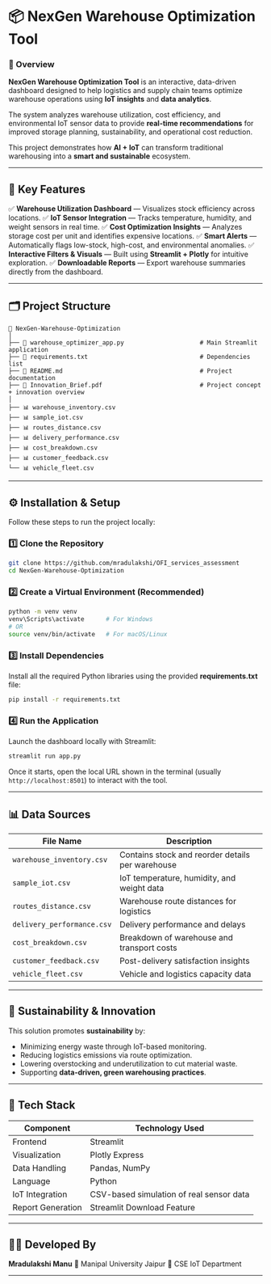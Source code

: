 # 📦 NexGen Warehouse Optimization Tool

### 🚀 Overview

**NexGen Warehouse Optimization Tool** is an interactive, data-driven dashboard designed to help logistics and supply chain teams optimize warehouse operations using **IoT insights** and **data analytics**.

The system analyzes warehouse utilization, cost efficiency, and environmental IoT sensor data to provide **real-time recommendations** for improved storage planning, sustainability, and operational cost reduction.

This project demonstrates how **AI + IoT** can transform traditional warehousing into a **smart and sustainable** ecosystem.

---

## 🧠 Key Features

✅ **Warehouse Utilization Dashboard** — Visualizes stock efficiency across locations.
✅ **IoT Sensor Integration** — Tracks temperature, humidity, and weight sensors in real time.
✅ **Cost Optimization Insights** — Analyzes storage cost per unit and identifies expensive locations.
✅ **Smart Alerts** — Automatically flags low-stock, high-cost, and environmental anomalies.
✅ **Interactive Filters & Visuals** — Built using **Streamlit + Plotly** for intuitive exploration.
✅ **Downloadable Reports** — Export warehouse summaries directly from the dashboard.

---

## 🗂️ Project Structure

```
📁 NexGen-Warehouse-Optimization
│
├── 📄 warehouse_optimizer_app.py                     # Main Streamlit application
├── 📄 requirements.txt                               # Dependencies list
├── 📄 README.md                                      # Project documentation
├── 📄 Innovation_Brief.pdf                           # Project concept + innovation overview
│
├── 📊 warehouse_inventory.csv
├── 📊 sample_iot.csv
├── 📊 routes_distance.csv
├── 📊 delivery_performance.csv
├── 📊 cost_breakdown.csv
├── 📊 customer_feedback.csv
└── 📊 vehicle_fleet.csv
```

---

## ⚙️ Installation & Setup

Follow these steps to run the project locally:

### 1️⃣ Clone the Repository

```bash
git clone https://github.com/mradulakshi/OFI_services_assessment
cd NexGen-Warehouse-Optimization
```

### 2️⃣ Create a Virtual Environment (Recommended)

```bash
python -m venv venv
venv\Scripts\activate      # For Windows
# OR
source venv/bin/activate   # For macOS/Linux
```

### 3️⃣ Install Dependencies

Install all the required Python libraries using the provided **requirements.txt** file:

```bash
pip install -r requirements.txt
```

### 4️⃣ Run the Application

Launch the dashboard locally with Streamlit:

```bash
streamlit run app.py
```

Once it starts, open the local URL shown in the terminal (usually `http://localhost:8501`) to interact with the tool.

---

## 📊 Data Sources

| File Name                  | Description                                      |
| -------------------------- | ------------------------------------------------ |
| `warehouse_inventory.csv`  | Contains stock and reorder details per warehouse |
| `sample_iot.csv`           | IoT temperature, humidity, and weight data       |
| `routes_distance.csv`      | Warehouse route distances for logistics          |
| `delivery_performance.csv` | Delivery performance and delays                  |
| `cost_breakdown.csv`       | Breakdown of warehouse and transport costs       |
| `customer_feedback.csv`    | Post-delivery satisfaction insights              |
| `vehicle_fleet.csv`        | Vehicle and logistics capacity data              |

---

## 🌱 Sustainability & Innovation

This solution promotes **sustainability** by:

* Minimizing energy waste through IoT-based monitoring.
* Reducing logistics emissions via route optimization.
* Lowering overstocking and underutilization to cut material waste.
* Supporting **data-driven, green warehousing practices**.

---

## 🧩 Tech Stack

| Component         | Technology Used                          |
| ----------------- | ---------------------------------------- |
| Frontend          | Streamlit                                |
| Visualization     | Plotly Express                           |
| Data Handling     | Pandas, NumPy                            |
| Language          | Python                                   |
| IoT Integration   | CSV-based simulation of real sensor data |
| Report Generation | Streamlit Download Feature               |

---

## 🧑‍💻 Developed By

**Mradulakshi Manu**
📍 Manipal University Jaipur
💼 CSE IoT Department

---
